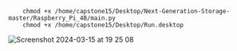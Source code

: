         chmod +x /home/capstone15/Desktop/Next-Generation-Storage-master/Raspberry_Pi_4B/main.py
        chmod +x /home/capstone15/Desktop/Run.desktop
![Screenshot 2024-03-15 at 19 25 08](https://github.com/salmon-wasabee/Next-Generation-Storage/assets/73149628/d51468a2-ae63-423b-a559-a1690834d1ae)
